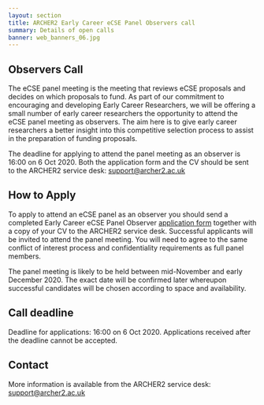```yaml
---
layout: section
title: ARCHER2 Early Career eCSE Panel Observers call
summary: Details of open calls
banner: web_banners_06.jpg
---
```


## Observers Call

The eCSE panel meeting is the meeting that reviews eCSE proposals and
decides on which proposals to fund. As part of our commitment to
encouraging and developing Early Career Researchers, we will be
offering a small number of early career researchers the opportunity to
attend the eCSE panel meeting as observers. The aim here is to give
early career researchers a better insight into this competitive
selection process to assist in the preparation of funding proposals.

The deadline for applying to attend the panel meeting as an observer
is 16:00 on 6 Oct 2020. Both the application form and the CV should be
sent to the ARCHER2 service desk:
[support@archer2.ac.uk](mailto:support@archer2.ac.uk)

## How to Apply

To apply to attend an eCSE panel as an observer you should send a
completed Early Career eCSE Panel Observer <a
href="ARCHER2_eCSE02_EarlyCareerObserver_ApplicationForm.docx">application
form</a> together with a copy of your CV to the ARCHER2
service desk. Successful applicants will be invited to attend the panel
meeting. You will need to agree to the same conflict of interest
process and confidentiality requirements as full panel members.

The panel meeting is likely to be held between mid-November and early December 2020. The exact date will be confirmed later whereupon successful candidates will be chosen according to space and availability.

## Call deadline

Deadline for applications: 16:00 on 6 Oct 2020. Applications received
after the deadline cannot be accepted.

## Contact

More information is available from the ARCHER2 service desk:
[support@archer2.ac.uk](mailto:support@archer2.ac.uk)
